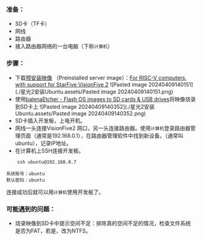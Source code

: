 ### 准备：
- SD卡（TF卡）
- 网线
- 路由器
- 接入路由器网络的一台电脑（下称`计算机`）

### 步骤：
- 下载[预安装映像](https://cdimage.ubuntu.com/releases/23.10/release/) （Preinstalled server image）：[For RISC-V computers, with support for StarFive VisionFive 2](https://cdimage.ubuntu.com/releases/23.10/release/ubuntu-23.10-preinstalled-server-riscv64+visionfive2.img.xz) 
	![Pasted image 20240409140151](./星光2安装Ubuntu.assets/Pasted image 20240409140151.png)
- 使用[balenaEtcher - Flash OS images to SD cards & USB drives](https://etcher.balena.io/#download-etcher)将映像烧录到SD卡上
	![Pasted image 20240409140352](./星光2安装Ubuntu.assets/Pasted image 20240409140352.png)
- SD卡插入开发板，上电开机。
- 网线一头连接VisionFive2 网口，另一头连接路由器。使用`计算机`登录路由器管理页面（通常是192.168.0.1），在路由器管理软件中找到新设备。（通常叫ubuntu），记录IP地址。
- 在计算机上SSH连接开发板。
```
	ssh ubuntu@192.168.0.7
```
	系统账号：ubuntu
	默认密码：ubuntu
连接成功后就可以用`计算机`使用开发板了。

### 可能遇到的问题：
- 烧录映像到SD卡中提示空间不足：排除真的空间不足的情况，检查文件系统是否为FAT，若是，改为NTFS。

